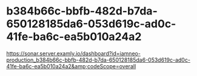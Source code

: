 # b384b66c-bbfb-482d-b7da-650128185da6-053d619c-ad0c-41fe-ba6c-ea5b010a24a2
https://sonar.server.examly.io/dashboard?id=iamneo-production_b384b66c-bbfb-482d-b7da-650128185da6-053d619c-ad0c-41fe-ba6c-ea5b010a24a2&amp;codeScope=overall
